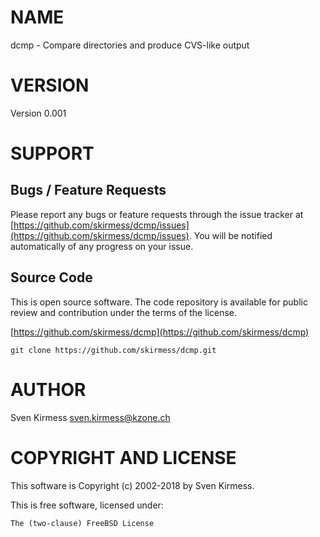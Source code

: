 # NAME

dcmp - Compare directories and produce CVS-like output

# VERSION

Version 0.001

# SUPPORT

## Bugs / Feature Requests

Please report any bugs or feature requests through the issue tracker
at [https://github.com/skirmess/dcmp/issues](https://github.com/skirmess/dcmp/issues).
You will be notified automatically of any progress on your issue.

## Source Code

This is open source software. The code repository is available for
public review and contribution under the terms of the license.

[https://github.com/skirmess/dcmp](https://github.com/skirmess/dcmp)

    git clone https://github.com/skirmess/dcmp.git

# AUTHOR

Sven Kirmess <sven.kirmess@kzone.ch>

# COPYRIGHT AND LICENSE

This software is Copyright (c) 2002-2018 by Sven Kirmess.

This is free software, licensed under:

    The (two-clause) FreeBSD License
